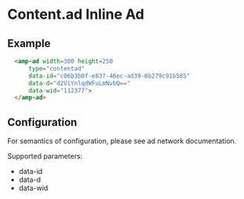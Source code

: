 <!---
Copyright 2015 The AMP HTML Authors. All Rights Reserved.

Licensed under the Apache License, Version 2.0 (the "License");
you may not use this file except in compliance with the License.
You may obtain a copy of the License at

      http://www.apache.org/licenses/LICENSE-2.0

Unless required by applicable law or agreed to in writing, software
distributed under the License is distributed on an "AS-IS" BASIS,
WITHOUT WARRANTIES OR CONDITIONS OF ANY KIND, either express or implied.
See the License for the specific language governing permissions and
limitations under the License.
-->

# Content.ad Inline Ad

## Example

```html
  <amp-ad width=300 height=250
      type="contentad"
      data-id="c06b3b0f-e837-46ec-ad39-6b279c91b585"
      data-d="d2ViYnlqdWFuLmNvbQ=="
      data-wid="112377">
  </amp-ad>
```

## Configuration

For semantics of configuration, please see ad network documentation.

Supported parameters:

- data-id
- data-d
- data-wid

